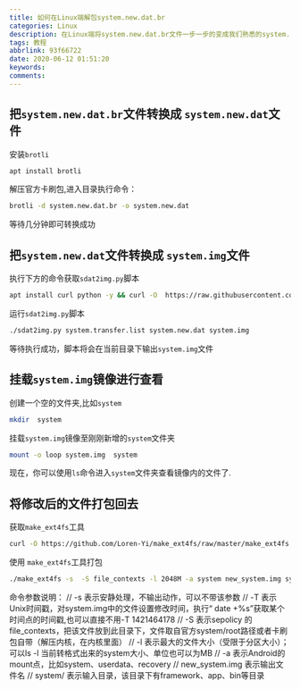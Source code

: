 ```yaml
---
title: 如何在Linux端解包system.new.dat.br
categories: Linux
description: 在Linux端将system.new.dat.br文件一步一步的变成我们熟悉的system.img
tags: 教程
abbrlink: 93f66722
date: 2020-06-12 01:51:20
keywords:
comments:
---
```

<!--more-->
## 把`system.new.dat.br`文件转换成 `system.new.dat`文件
安装`brotli`
```  bash
apt install brotli
```
解压官方卡刷包,进入目录执行命令：
```  bash
brotli -d system.new.dat.br -o system.new.dat
````
等待几分钟即可转换成功

## 把`system.new.dat`文件转换成 `system.img`文件

执行下方的命令获取`sdat2img.py`脚本
``` bash
apt install curl python -y && curl -O  https://raw.githubusercontent.com/xpirt/sdat2img/master/sdat2img.py && chmod +x sdat2img.py
```
运行`sdat2img.py`脚本
``` bash
./sdat2img.py system.transfer.list system.new.dat system.img
```
等待执行成功，脚本将会在当前目录下输出`system.img`文件

## 挂载`system.img`镜像进行查看
创建一个空的文件夹,比如`system`
``` bash
mkdir  system
```
挂载`system.img`镜像至刚刚新增的`system`文件夹
``` bash
mount -o loop system.img  system
```
现在，你可以使用`ls`命令进入`system`文件夹查看镜像内的文件了.

## 将修改后的文件打包回去
获取`make_ext4fs`工具
``` bash
curl -O https://github.com/Loren-Yi/make_ext4fs/raw/master/make_ext4fs && chmod +x make_ext4fs
```
使用 `make_ext4fs`工具打包
```  bash
./make_ext4fs -s  -S file_contexts -l 2048M -a system new_system.img system/
```
命令参数说明：
// -s 表示安静处理，不输出动作，可以不带该参数
// -T 表示Unix时间戳，对system.img中的文件设置修改时间，执行“
date +%s”获取某个时间点的时间戳,也可以直接不用-T 1421464178 
// -S 表示sepolicy 的file_contexts，把该文件放到此目录下，文件取自官方system/root路径或者卡刷包自带（解压内核，在内核里面）
// -l 表示最大的文件大小（受限于分区大小）；可以ls -l 当前转格式出来的system大小、单位也可以为MB
// -a 表示Android的mount点，比如system、userdata、recovery
// new_system.img 表示输出文件名
// system/ 表示输入目录，该目录下有framework、app、bin等目录
